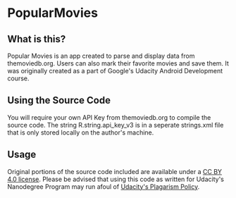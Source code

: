# PopularMovies

## What is this?
Popular Movies is an app created to parse and display data from themoviedb.org. Users can also mark their favorite movies and save them. It was originally created as a part of Google's Udacity Android Development course.

## Using the Source Code
You will require your own API Key from themoviedb.org to compile the source code. The string R.string.api_key_v3 is in a seperate strings.xml file that is only stored locally on the author's machine.

## Usage
Original portions of the source code included are available under a [CC BY 4.0 license](https://creativecommons.org/licenses/by/4.0/). Please be advised that using this code as written for Udacity's Nanodegree Program may run afoul of [Udacity's Plagarism Policy](https://udacity.zendesk.com/hc/en-us/articles/360001451091-What-is-plagiarism-).
